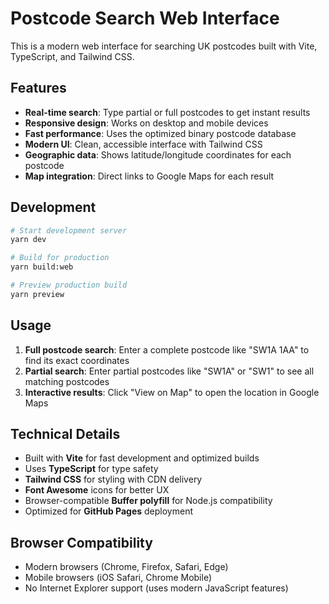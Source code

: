 # Postcode Search Web Interface

This is a modern web interface for searching UK postcodes built with Vite, TypeScript, and Tailwind CSS.

## Features

- **Real-time search**: Type partial or full postcodes to get instant results
- **Responsive design**: Works on desktop and mobile devices
- **Fast performance**: Uses the optimized binary postcode database
- **Modern UI**: Clean, accessible interface with Tailwind CSS
- **Geographic data**: Shows latitude/longitude coordinates for each postcode
- **Map integration**: Direct links to Google Maps for each result

## Development

```bash
# Start development server
yarn dev

# Build for production
yarn build:web

# Preview production build
yarn preview
```

## Usage

1. **Full postcode search**: Enter a complete postcode like "SW1A 1AA" to find its exact coordinates
2. **Partial search**: Enter partial postcodes like "SW1A" or "SW1" to see all matching postcodes
3. **Interactive results**: Click "View on Map" to open the location in Google Maps

## Technical Details

- Built with **Vite** for fast development and optimized builds
- Uses **TypeScript** for type safety
- **Tailwind CSS** for styling with CDN delivery
- **Font Awesome** icons for better UX
- Browser-compatible **Buffer polyfill** for Node.js compatibility
- Optimized for **GitHub Pages** deployment

## Browser Compatibility

- Modern browsers (Chrome, Firefox, Safari, Edge)
- Mobile browsers (iOS Safari, Chrome Mobile)
- No Internet Explorer support (uses modern JavaScript features)
